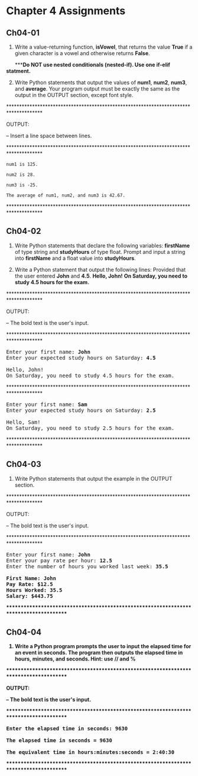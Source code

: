 # Chapter 4 Assignments

## Ch04-01
1. Write a value-returning function, **isVowel**, that returns the value **True** if a given character is a vowel and otherwise returns **False**.

&nbsp;&nbsp;&nbsp;&nbsp;&nbsp;&nbsp;\***__Do NOT use nested conditionals (nested-if).  Use one if-elif statment.__

2. Write Python statements that output the values of **num1**, **num2**, **num3**, and **average**.  Your program output must be exactly the same as the output in the OUTPUT section, except font style.

\*************************************************************************************

OUTPUT:

&ndash; Insert a line space between lines.

\*************************************************************************************
```
num1 is 125.

num2 is 28.

num3 is -25.

The average of num1, num2, and num3 is 42.67.
```
\*************************************************************************************

## Ch04-02
1. Write Python statements that declare the following variables: **firstName** of type string and **studyHours** of type float.  Prompt and input a string into **firstName** and a float value into **studyHours**.

2. Write a Python statement that output the following lines:
Provided that the user entered **John** and **4.5**.
**Hello, John!**
**On Saturday, you need to study 4.5 hours for the exam.**

\*************************************************************************************

OUTPUT:

&ndash; The bold text is the user's input.

\*************************************************************************************
<pre>
Enter your first name: <b>John</b>
Enter your expected study hours on Saturday: <b>4.5</b>

Hello, John!
On Saturday, you need to study 4.5 hours for the exam.
</pre>
\*************************************************************************************
<pre>
Enter your first name: <b>Sam</b>
Enter your expected study hours on Saturday: <b>2.5</b>

Hello, Sam!
On Saturday, you need to study 2.5 hours for the exam.
</pre>
\*************************************************************************************

## Ch04-03
1. Write Python statements that output the example in the OUTPUT section.

\*************************************************************************************

OUTPUT:

&ndash; The bold text is the user's input.

\*************************************************************************************
<pre>
Enter your first name: <b>John</b>
Enter your pay rate per hour: <b>12.5</b>
Enter the number of hours you worked last week: <b>35.5<b>

First Name: John
Pay Rate: $12.5
Hours Worked: 35.5
Salary: $443.75
</pre>
\*************************************************************************************

## Ch04-04
1. Write a Python program prompts the user to input the elapsed time for an event in seconds.  The program then outputs the elapsed time in hours, minutes, and seconds.  Hint: use // and %

\*************************************************************************************

OUTPUT:

&ndash; The bold text is the user's input.

\*************************************************************************************
<pre>
Enter the elapsed time in seconds: <b>9630</b>

The elapsed time in seconds = 9630

The equivalent time in hours:minutes:seconds = 2:40:30
</pre>
\*************************************************************************************